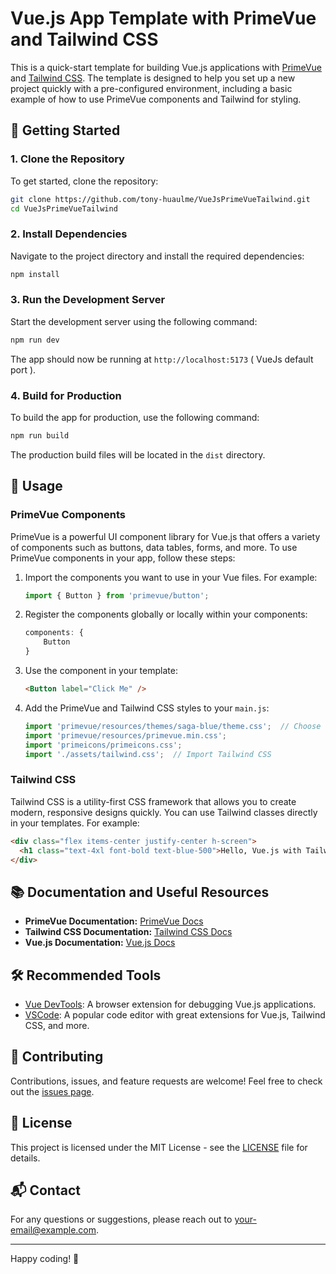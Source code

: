 # Vue.js App Template with PrimeVue and Tailwind CSS

This is a quick-start template for building Vue.js applications with [PrimeVue](https://www.primefaces.org/primevue/) and [Tailwind CSS](https://tailwindcss.com/). The template is designed to help you set up a new project quickly with a pre-configured environment, including a basic example of how to use PrimeVue components and Tailwind for styling.

## 🚀 Getting Started

### 1. Clone the Repository

To get started, clone the repository:

```sh
git clone https://github.com/tony-huaulme/VueJsPrimeVueTailwind.git
cd VueJsPrimeVueTailwind

```

### 2. Install Dependencies

Navigate to the project directory and install the required dependencies:

```sh
npm install
```

### 3. Run the Development Server

Start the development server using the following command:

```sh
npm run dev
```

The app should now be running at `http://localhost:5173` ( VueJs default port ).

### 4. Build for Production

To build the app for production, use the following command:

```sh
npm run build
```

The production build files will be located in the `dist` directory.

## 📝 Usage

### PrimeVue Components

PrimeVue is a powerful UI component library for Vue.js that offers a variety of components such as buttons, data tables, forms, and more. To use PrimeVue components in your app, follow these steps:

1. Import the components you want to use in your Vue files. For example:

    ```js
    import { Button } from 'primevue/button';
    ```

2. Register the components globally or locally within your components:

    ```js
    components: {
        Button
    }
    ```

3. Use the component in your template:

    ```html
    <Button label="Click Me" />
    ```

4. Add the PrimeVue and Tailwind CSS styles to your `main.js`:

    ```js
    import 'primevue/resources/themes/saga-blue/theme.css';  // Choose a PrimeVue theme
    import 'primevue/resources/primevue.min.css';
    import 'primeicons/primeicons.css';
    import './assets/tailwind.css';  // Import Tailwind CSS
    ```

### Tailwind CSS

Tailwind CSS is a utility-first CSS framework that allows you to create modern, responsive designs quickly. You can use Tailwind classes directly in your templates. For example:

```html
<div class="flex items-center justify-center h-screen">
  <h1 class="text-4xl font-bold text-blue-500">Hello, Vue.js with Tailwind CSS!</h1>
</div>
```

## 📚 Documentation and Useful Resources

- **PrimeVue Documentation:** [PrimeVue Docs](https://www.primefaces.org/primevue/showcase/)
- **Tailwind CSS Documentation:** [Tailwind CSS Docs](https://tailwindcss.com/docs)
- **Vue.js Documentation:** [Vue.js Docs](https://vuejs.org/guide/)

## 🛠 Recommended Tools

- [Vue DevTools](https://devtools.vuejs.org/): A browser extension for debugging Vue.js applications.
- [VSCode](https://code.visualstudio.com/): A popular code editor with great extensions for Vue.js, Tailwind CSS, and more.

## 🎉 Contributing

Contributions, issues, and feature requests are welcome! Feel free to check out the [issues page](https://github.com/your-username/your-repo-name/issues).

## 📄 License

This project is licensed under the MIT License - see the [LICENSE](LICENSE) file for details.

## 📬 Contact

For any questions or suggestions, please reach out to [your-email@example.com](mailto:your-email@example.com).

---

Happy coding! 🎉
